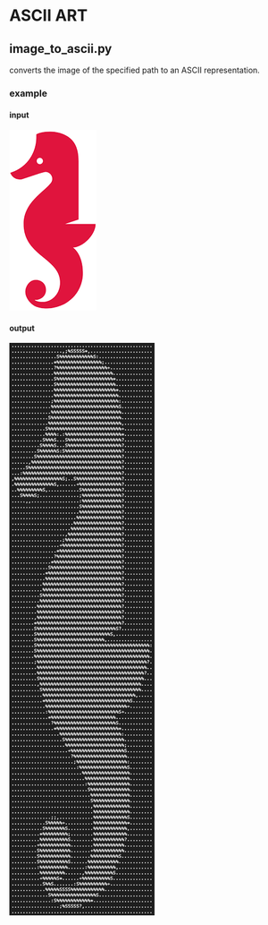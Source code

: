 # ASCII ART

## image_to_ascii.py
converts the image of the specified path to an ASCII representation.
### example
#### input
![plot](holberton_logo.png)
#### output
![plot](output.png)
